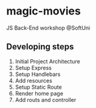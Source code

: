 # magic-movies
JS Back-End workshop @SoftUni

## Developing steps
 1. Initial Project Architecture
 2. Setup Express
 3. Setup Handlebars
 4. Add resources
 5. Setup Static Route
 6. Render home page
 7. Add routs and controller